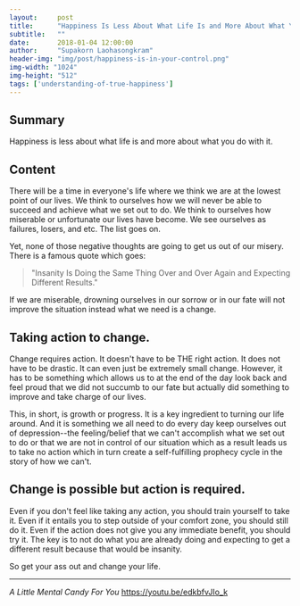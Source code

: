 ```yaml
---
layout:     post
title:      "Happiness Is Less About What Life Is and More About What You Do with It."
subtitle:   ""
date:       2018-01-04 12:00:00
author:     "Supakorn Laohasongkram"
header-img: "img/post/happiness-is-in-your-control.png"
img-width: "1024"
img-height: "512"
tags: ['understanding-of-true-happiness']
---
```

<h2>Summary</h2>
Happiness is less about what life is and more about what you do with it.
<h2>Content</h2>
There will be a time in everyone's life where we think we are at the lowest point of our lives. We think to ourselves how we will never be able to succeed and achieve what we set out to do. We think to ourselves how miserable or unfortunate our lives have become. We see ourselves as failures, losers, and etc. The list goes on.

Yet, none of those negative thoughts are going to get us out of our misery. There is a famous quote which goes:
<blockquote>"Insanity Is Doing the Same Thing Over and Over Again and Expecting Different Results."</blockquote>
If we are miserable, drowning ourselves in our sorrow or in our fate will not improve the situation instead what we need is a change.

<h2>Taking action to change.</h2>
Change requires action. It doesn't have to be THE right action. It does not have to be drastic. It can even just be extremely small change. However, it has to be something which allows us to at the end of the day look back and feel proud that we did not succumb to our fate but actually did something to improve and take charge of our lives.

This, in short, is growth or progress. It is a key ingredient to turning our life around. And it is something we all need to do every day keep ourselves out of depression--the feeling/belief that we can't accomplish what we set out to do or that we are not in control of our situation which as a result leads us to take no action which in turn create a self-fulfilling prophecy cycle in the story of how we can't.
<h2>Change is possible but action is required.</h2>
Even if you don't feel like taking any action, you should train yourself to take it. Even if it entails you to step outside of your comfort zone, you should still do it. Even if the action does not give you any immediate benefit, you should try it. The key is to not do what you are already doing and expecting to get a different result because that would be insanity.

So get your ass out and change your life.

<hr/>

<em>A Little Mental Candy For You</em>
https://youtu.be/edkbfvJIo_k